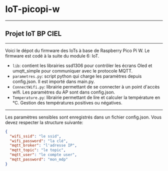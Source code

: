 # IoT-picopi-w
---
## Projet IoT BP CIEL 
---
Voici le dépot du firmware des IoTs à base de Raspberry Pico Pi W. Le firmware est codé à la suite du module 6: IoT. 

* `lib`: contient les librairies ssd1306 pour contrôler les écrans Oled et umqtt_simple pour communiquer avec le protocole MQTT.
* `parametres.py`: script python qui charge les paramètres depuis config.json. Il est importé dans main.py.
* `ConnectWifi.py`: librairie permettant de se connecter à un point d'accès wifi. Les paramètres du AP sont dans config.json.
* `Temperature.py`: librairie permettant de lire et calculer la température en °C. Gestion des températures positives ou négatives.
---

Les paramètres sensibles sont enregistrés dans un fichier config.json. Vous devez respecter la structure suivante:

```json
{
  "wifi_ssid": "le ssid",
  "wifi_password": "la clé",
  "mqtt_broker": "l'adresse IP",
  "mqtt_topic": "le topic",
  "mqtt_user": "le compte user",
  "mqtt_password": "mon_mdp"
}




